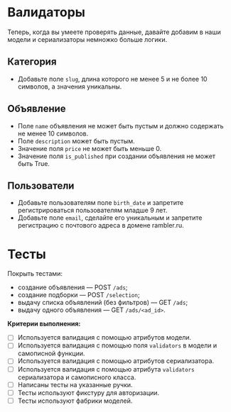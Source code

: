 # Валидаторы

Теперь, когда вы умеете проверять данные, давайте добавим в наши модели и сериализаторы немножко больше логики. 

## Категория

- Добавьте поле `slug`, длина которого не менее 5 и не более 10 символов, а значения уникальны.

## Объявление

- Поле `name` объявления не может быть пустым и должно содержать не менее 10 символов.
- Поле `description` может быть пустым.
- Значение поля `price` не может быть меньше 0.
- Значение поля `is_published` при создании объявления не может быть True.

## Пользователи

- Добавьте пользователям поле `birth_date` и запретите регистрироваться пользователям младше 9 лет.
- Добавьте поле `email`, сделайте его уникальным и запретите регистрацию с почтового адреса в домене rambler.ru.

# Тесты

Покрыть тестами:

- создание объявления — POST `/ads`;
- создание подборки — POST `/selection`;
- выдачу списка объявлений (без фильтров) — GET `/ads`;
- выдачу одного объявления — GET `/ads/<ad_id>`.

**Критерии выполнения:**

- [ ]  Используется валидация с помощью атрибутов модели.
- [ ]  Используется валидация с помощью поля `validators` в модели и самописной функции.
- [ ]  Используется валидация с помощью атрибутов сериализатора.
- [ ]  Используется валидация с помощью атрибута `validators` сериализатора и самописного класса.
- [ ]  Написаны тесты на указанные ручки.
- [ ]  Тесты используют фикстуру для авторизации.
- [ ]  Тесты используют фабрики моделей.
